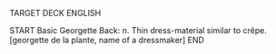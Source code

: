 TARGET DECK
ENGLISH

START
Basic
Georgette
Back: n. Thin dress-material similar to crêpe. [georgette de la plante, name of a dressmaker]
END
